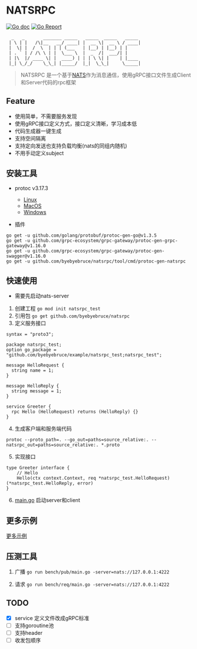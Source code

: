 # NATSRPC
[![Go doc](https://img.shields.io/badge/go.dev-reference-brightgreen?logo=go&logoColor=white&style=flat)](https://pkg.go.dev/github.com/byebyebruce/natsrpc)
[![Go Report](https://goreportcard.com/badge/github.com/byebyebruce/natsrpc)](https://goreportcard.com/report/github.com/byebyebruce/natsrpc)

```
  _   _       _______ _____   _____  _____   _____ 
 | \ | |   /\|__   __/ ____| |  __ \|  __ \ / ____|
 |  \| |  /  \  | | | (___   | |__) | |__) | |     
 | . ` | / /\ \ | |  \___ \  |  _  /|  ___/| |     
 | |\  |/ ____ \| |  ____) | | | \ \| |    | |____ 
 |_| \_/_/    \_\_| |_____/  |_|  \_\_|     \_____|
```
> NATSRPC 是一个基于[NATS](https://nats.io/)作为消息通信，使用gRPC接口文件生成Client和Server代码的rpc框架

## Feature
* 使用简单，不需要服务发现
* 使用gRPC接口定义方式，接口定义清晰，学习成本低
* 代码生成器一键生成
* 支持空间隔离
* 支持定向发送也支持负载均衡(nats的同组内随机)
* 不用手动定义subject

## 安装工具
* protoc v3.17.3
    * [Linux](https://github.com/protocolbuffers/protobuf/releases/download/v3.17.3/protoc-3.17.3-linux-x86_64.zip)
    * [MacOS](https://github.com/protocolbuffers/protobuf/releases/download/v3.17.3/protoc-3.17.3-osx-x86_64.zip)
    * [Windows](https://github.com/protocolbuffers/protobuf/releases/download/v3.17.3/protoc-3.17.3-win64.zip)

* 插件
```
go get -u github.com/golang/protobuf/protoc-gen-go@v1.3.5
go get -u github.com/grpc-ecosystem/grpc-gateway/protoc-gen-grpc-gateway@v1.16.0
go get -u github.com/grpc-ecosystem/grpc-gateway/protoc-gen-swagger@v1.16.0
go get -u github.com/byebyebruce/natsrpc/tool/cmd/protoc-gen-natsrpc
```

## 快速使用
* 需要先启动nats-server
1. 创建工程
`go mod init natsrpc_test`
2. 引用包 `go get github.com/byebyebruce/natsrpc`
3. 定义服务接口
```
syntax = "proto3";

package natsrpc_test;
option go_package = "github.com/byebyebruce/example/natsrpc_test;natsrpc_test";

message HelloRequest {
  string name = 1;
}

message HelloReply {
  string message = 1;
}

service Greeter {
  rpc Hello (HelloRequest) returns (HelloReply) {}
}
```

4. 生成客户端和服务端代码
```shell
protoc --proto_path=. --go_out=paths=source_relative:. --natsrpc_out=paths=source_relative:. *.proto
```
5. 实现接口
```
type Greeter interface {
	// Hello
	Hello(ctx context.Context, req *natsrpc_test.HelloRequest) (*natsrpc_test.HelloReply, error)
}
```
6. [main.go](example/0.main_test.go) 启动server和client
## 更多示例
[更多示例](example)

## 压测工具
1. 广播 `go run bench/pub/main.go -server=nats://127.0.0.1:4222`

2. 请求 `go run bench/req/main.go -server=nats://127.0.0.1:4222`

## TODO
- [x] service 定义文件改成gRPC标准
- [ ] 支持goroutine池
- [ ] 支持header
- [ ] 收发包顺序
